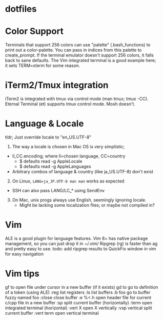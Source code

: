 # dotfiles

# Color Support
Terminals that support 256 colors can use "palette" (.bash_functions) to print out a color-palette.
You can pass in indices from this palette to create_prompt.
If the terminal emulator doesn't support 256 colors, it falls back to sane defaults.
The Vim integrated terminal is a good example here; it sets TERM=xterm for some reason.

# iTerm2/Tmux integration 
iTerm2 is integrated with tmux via control mode (man tmux; tmux -CC).
Eternal Terminal (et) supports tmux control mode. Mosh doesn't.

# Language & Locale
tldr; Just override locale to "en_US.UTF-8"
1. The way a locale is chosen in Mac OS is very simplistic;
  - ll_CC.encoding; where ll=chosen language, CC=country
    - $ defaults read -g AppleLocale
    - $ defaults read -g AppleLanguages
  - Arbitrary combos of language & country (like ja_US.UTF-8) don't exist
2. On Linux, `LANG=ja_JP.UTF-8 man man` works as expected
  - SSH can also pass LANG/LC_* using SendEnv
3. On Mac, unix progs always use English, seemingly ignoring locale.
   - Might be lacking some localization files; or maybe not compiled in?

#  Vim
ALE is a good plugin for language features.
Vim 8+ has native package management, so you can just drop it in ~/.vim/
Ripgrep (rg) is faster than ag and pretty easy to use.
todo: add ripgrep results to QuickFix window in vim for easy navigation

# Vim tips
gf to open file under cursor in a new buffer (if it exists)
gd to go to definition of a token (using ALE)
:reg    list registers
:ls     list buffers
:b foo  go to buffer fuzzy named foo
:close  close buffer
:e %<.h open header file for current c/cpp file in a new buffer
:sp     split current buffer (horizontally)
:term   open integrated terminal (horizontal)
:vert X open X vertically
:vsp    vertical split current buffer
:vert term  open vertical terminal
